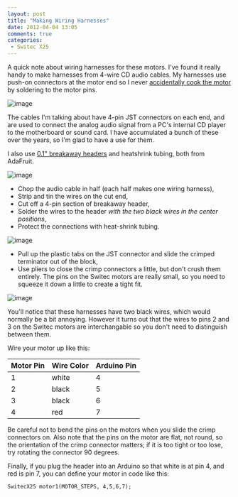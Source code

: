 ```yaml
---
layout: post
title: "Making Wiring Harnesses"
date: 2012-04-04 13:05
comments: true
categories:
 - Switec X25
---
```

A quick note about wiring harnesses for these motors.
I've found it really handy to make harnesses from 4-wire CD audio
cables.  My harnesses use push-on connectors at the motor end
so I never [accidentally cook the motor](http://www.arduino.cc/cgi-bin/yabb2/YaBB.pl?num=1260978962) by soldering to the motor pins.
 
![image](/resources/2012-04-04/imgp9232.jpg)

The cables I'm talking about have 4-pin JST connectors on each end, and are
used to connect the analog audio signal from a PC's internal CD player to the
motherboard or sound card. I have accumulated a bunch of
these over the years, so I'm glad to have a use for them.

I also use [0.1" breakaway headers](https://www.adafruit.com/products/392) and heatshrink tubing, both from AdaFruit.

![image](/resources/2012-04-04/imgp9227.jpg)

 - Chop the audio cable in half (each half makes one wiring harness),
 - Strip and tin the wires on the cut end,
 - Cut off a 4-pin section of breakaway header,
 - Solder the wires to the header _with the two black wires in the center positions_,
 - Protect the connections with heat-shrink tubing.

![image](/resources/2012-04-04/imgp9228.jpg)

 - Pull up the plastic tabs on the JST connector and slide the crimped terminator out of the block,
 - Use pliers to close the crimp connectors a little, but don't crush them entirely. The pins on the Switec motors are really small, so you need to squeeze it down a little to create a tight fit.

![image](/resources/2012-04-04/imgp9229.jpg)

You'll notice that these harnesses have two black wires, which would
normally be a bit annoying.  However it turns out that the wires to
pins 2 and 3 on the Switec motors are interchangable so you don't need to distinguish between them.

Wire your motor up like this:

Motor Pin | Wire Color | Arduino Pin
--------- | ---------- | -----------
1         | white      | 4
2         | black      | 5
3         | black      | 6
4         | red        | 7

Be careful not to bend the pins on the motors when you slide the
crimp connectors on.  Also note that the pins on the motor are flat, not round,
so the orientation of the crimp connector matters; if it is too tight or too lose, try rotating the connector 90 degrees.

Finally, if you plug the header into an Arduino so that white is at
pin 4, and red is pin 7, you can define your motor in code like this:

```
SwitecX25 motor1(MOTOR_STEPS, 4,5,6,7);
```

